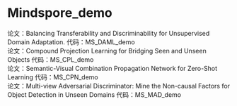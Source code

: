 # Mindspore_demo
 
论文：Balancing Transferability and Discriminability for Unsupervised Domain Adaptation. 代码：MS_DAML_demo  
论文：Compound Projection Learning for Bridging Seen and Unseen Objects 代码：MS_CPL_demo  
论文：Semantic-Visual Combination Propagation Network for Zero-Shot Learning 代码：MS_CPN_demo  
论文：Multi-view Adversarial Discriminator: Mine the Non-causal Factors for Object Detection in Unseen Domains 代码：MS_MAD_demo  
